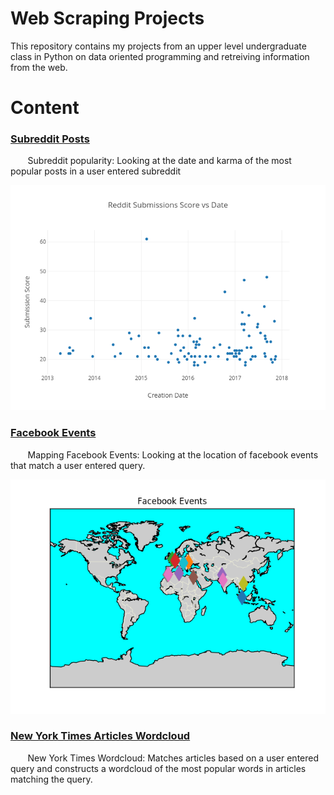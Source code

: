 # Web Scraping Projects
This repository contains my projects from an upper level undergraduate class in Python on data oriented programming and retreiving information from the web.

# Content
### [Subreddit Posts](https://github.com/adambens/Web_Scraping_Projects/tree/master/Subreddits)
&nbsp;&nbsp;&nbsp;&nbsp;&nbsp;&nbsp; Subreddit popularity: Looking at the date and karma of the most popular posts in a user entered subreddit 

<img width="900" alt="img1" src="./Subreddits/Reddit Submissions.png">

### [Facebook Events](https://github.com/adambens/Web_Scraping_Projects/tree/master/Facebook%20Events%20Scraper)
&nbsp;&nbsp;&nbsp;&nbsp;&nbsp;&nbsp; Mapping Facebook Events: Looking at the location of facebook events that match a user entered query. 

<img width="900" alt="img1" src="./Facebook Events Scraper/FB EVENTS1.png">

### [New York Times Articles Wordcloud]()  
&nbsp;&nbsp;&nbsp;&nbsp;&nbsp;&nbsp; 
New York Times Wordcloud: Matches articles based on a user entered query and constructs a wordcloud of the most popular words in articles matching the query.
